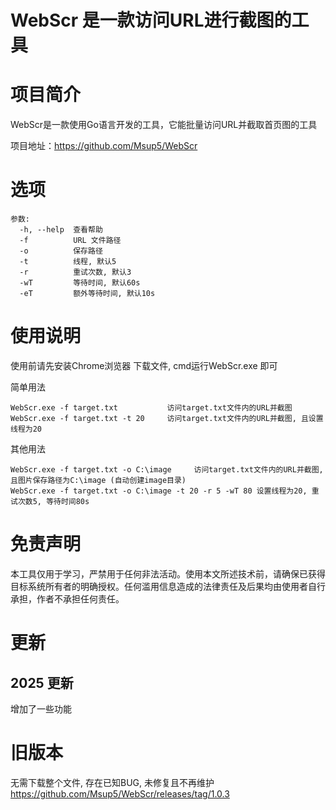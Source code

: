 # WebScr 是一款访问URL进行截图的工具

# 项目简介

WebScr是一款使用Go语言开发的工具，它能批量访问URL并截取首页图的工具

项目地址：https://github.com/Msup5/WebScr

# 选项

```
参数:
  -h, --help  查看帮助
  -f          URL 文件路径
  -o          保存路径
  -t          线程, 默认5
  -r          重试次数, 默认3
  -wT         等待时间, 默认60s
  -eT         额外等待时间, 默认10s
```

# 使用说明
使用前请先安装Chrome浏览器
下载文件, cmd运行WebScr.exe 即可

简单用法

```
WebScr.exe -f target.txt           访问target.txt文件内的URL并截图
WebScr.exe -f target.txt -t 20     访问target.txt文件内的URL并截图, 且设置线程为20
```

其他用法

```
WebScr.exe -f target.txt -o C:\image     访问target.txt文件内的URL并截图, 且图片保存路径为C:\image (自动创建image目录)
WebScr.exe -f target.txt -o C:\image -t 20 -r 5 -wT 80 设置线程为20, 重试次数5, 等待时间80s
```

# 免责声明

本工具仅用于学习，严禁用于任何非法活动。使用本文所述技术前，请确保已获得目标系统所有者的明确授权。任何滥用信息造成的法律责任及后果均由使用者自行承担，作者不承担任何责任。

# 更新
## 2025 更新
增加了一些功能
# 旧版本
无需下载整个文件, 存在已知BUG, 未修复且不再维护
https://github.com/Msup5/WebScr/releases/tag/1.0.3
